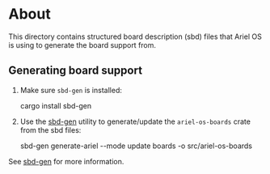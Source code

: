 # About

This directory contains structured board description (sbd) files that Ariel OS is
using to generate the board support from.

## Generating board support

1. Make sure `sbd-gen` is installed:

    cargo install sbd-gen

2. Use the [sbd-gen][sbd-gen] utility to generate/update the `ariel-os-boards` crate from the
sbd files:

    sbd-gen generate-ariel --mode update boards -o src/ariel-os-boards

See [sbd-gen][sbd-gen] for more information.

[sbd-gen]: https://github.com/ariel-os/sbd
